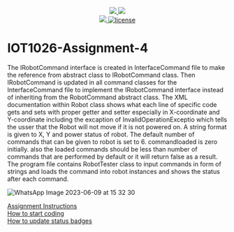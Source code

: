 <p align="center">
	<a href="https://github.com/gourav263587/IOT1026-Assignment-4/actions/workflows/ci.yml">
    <img src="https://github.com/gourav263587/IOT1026-Assignment-4/actions/workflows/ci.yml/badge.svg"/>
    </a>
	<a href="https://github.com/gourav263587/IOT1026-Assignment-4/actions/workflows/formatting.yml">
    <img src="https://github.com/gourav263587/IOT1026-Assignment-4/actions/workflows/formatting.yml/badge.svg"/>
	<br/>
    <a href="https://codecov.io/gh/gourav263587/IOT1026-Assignment-4" > 
    <img src="https://codecov.io/gh/gourav263587/IOT1026-Assignment-4/branch/main/graph/badge.svg?token=JS0857X5JD"/> 
	<img title="MIT License" alt="license" src="https://img.shields.io/badge/license-MIT-informational?style=flat-square">	
    </a>
</p>

# IOT1026-Assignment-4

The IRobotCommand interface is created in InterfaceCommand file to make the reference from abstract class to IRobotCommand class.
Then IRobotCommand is updated in all command classes for the InterfaceCommand file to implement the IRobotCommand interface instead 
of inheriting from the RobotCommand abstract class. 
The XML documentation within Robot class shows what each line of specific code gets and sets with proper getter and setter especially
in X-coordinate and Y-coordinate including the excaption of InvalidOperationExceptio which tells the usser that the Robot will not 
move if it is not powered on. A string format is given to X, Y and power status of robot. The default number of commands that can be given
to robot is set to 6. commandloaded is zero initially. also the loaded commands should be less than number of commands that are performed 
by default or it will return false as a result. 
The program file contains RobotTester class to input commands in form of strings and loads the command into robot instances and 
shows the status after each command.
        
        
![WhatsApp Image 2023-06-09 at 15 32 30](https://github.com/gourav263587/IOT1026-Assignment-4/assets/133707861/c04a5609-e271-48fa-818e-4ede43a6e1a0)

        
[Assignment Instructions](docs/instructions.md)  
[How to start coding](docs/how-to-use.md)  
[How to update status badges](docs/how-to-update-badges.md)
